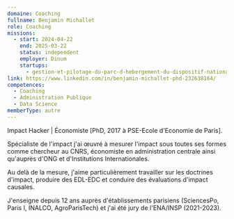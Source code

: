 ```yaml
---
domaine: Coaching
fullname: Benjamin Michallet
role: Coaching
missions:
  - start: 2024-04-22
    end: 2025-03-22
    status: independent
    employer: Dinum
    startups:
      - gestion-et-pilotage-du-parc-d-hebergement-du-dispositif-national-d-acceuil
link: https://www.linkedin.com/in/benjamin-michallet-phd-232638164/
competences:
  - Coaching
  - Administration Publique
  - Data Science
memberType: autre
---
```

Impact Hacker | Économiste [PhD, 2017 à PSE-Ecole d'Economie de Paris].

Spécialiste de l'impact  j'ai œuvré à mesurer l'impact sous toutes ses formes comme chercheur au CNRS, économiste en administration centrale ainsi qu'auprès d'ONG et d'Institutions Internationales.

Au delà de la mesure, j'aime particulièrement travailler sur les doctrines d'impact, produire des EDL-EDC et conduire des évaluations d'impact causales. 

J'enseigne depuis 12 ans auprès d'établissements parisiens (SciencesPo, Paris I, INALCO, AgroParisTech) et j'ai été jury de l'ENA/INSP (2021-2023). 
